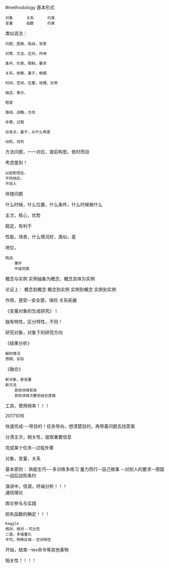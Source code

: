 #methodology
基本形式   

	对象		关系		约束		
	变量		函数		约束		

类似说法：
	
	问题，困难，挑战，背景

	对策，方法，应对，作用

	条件，约束，限制，要求

	关系，依赖，基于，根据

	时间，空间，位置，地理，形势

	描述，表示，

	程度

	路线，战略，方向

	步骤，过程

	出发点，基于，从什么角度

	动机，目的


方法问题，一一对应，提前构思，依时而动

考虑差别！    

	以前和现在，
	不同地区，
	不同人

伴随问题

什么时候，什么位置，什么条件，什么时候做什么

主次，核心，优势

稳定，有利于

性能，场景，什么情况好，类似，差

地位，
	
	挑战
		事件
		平级同类


概念与实例
实例抽象为概念，概念具体为实例

论证上：
	概念到概念
	概念到实例
	实例到概念
	实例到实例

作用，感受--安全感，保险  关系拓展


《变量对象的生成研究》！

独有特性，区分特性，不同！

研究对象，对象下的研究方向

《结果分析》
	
	解的情况
	预期，实际


《融合》

	新对象，新变量
	新方法
		其他领域有效
		其他领域次要但结合度强


工具，使用频率！！！


20171016

快速完成---带目的！任务导向，想清楚目的，再带着问题去找答案

分清主次，相关性，提取重要信息

完成某个任务--过程步骤

对象，变量，关系

基本原则：
熟能生巧---多训练多练习
量力而行--自己做事
		--对别人的要求--德国一战后战败条约 

演讲中，信源，终端分析！！！   
通信理论


舆论参与与实践


损失函数的确定！！！
	
	Kaggle
	相对，绝对--可比性
	二值，多值量化
	平均，特殊区域--空间特性


开始，结束--tex命令等其他事物

相关性！！！！